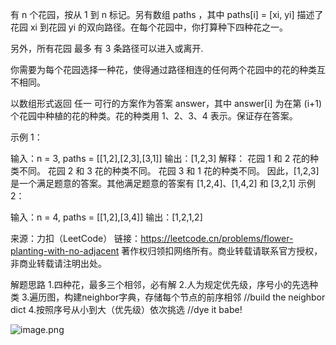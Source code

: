 有 n 个花园，按从 1 到 n 标记。另有数组 paths ，其中 paths[i] = [xi, yi] 描述了花园 xi 到花园 yi 的双向路径。在每个花园中，你打算种下四种花之一。

另外，所有花园 最多 有 3 条路径可以进入或离开.

你需要为每个花园选择一种花，使得通过路径相连的任何两个花园中的花的种类互不相同。

以数组形式返回 任一 可行的方案作为答案 answer，其中 answer[i] 为在第 (i+1) 个花园中种植的花的种类。花的种类用  1、2、3、4 表示。保证存在答案。

 

示例 1：

输入：n = 3, paths = [[1,2],[2,3],[3,1]]
输出：[1,2,3]
解释：
花园 1 和 2 花的种类不同。
花园 2 和 3 花的种类不同。
花园 3 和 1 花的种类不同。
因此，[1,2,3] 是一个满足题意的答案。其他满足题意的答案有 [1,2,4]、[1,4,2] 和 [3,2,1]
示例 2：

输入：n = 4, paths = [[1,2],[3,4]]
输出：[1,2,1,2]

来源：力扣（LeetCode）
链接：https://leetcode.cn/problems/flower-planting-with-no-adjacent
著作权归领扣网络所有。商业转载请联系官方授权，非商业转载请注明出处。





解题思路
1.四种花，最多三个相邻，必有解
2.人为规定优先级，序号小的先选种类
3.遍历图，构建neighbor字典，存储每个节点的前序相邻 //build the neighbor dict
4.按照序号从小到大（优先级）依次挑选 //dye it babe!

![image.png](https://pic.leetcode.cn/1681534325-OixlgI-image.png)

### 

